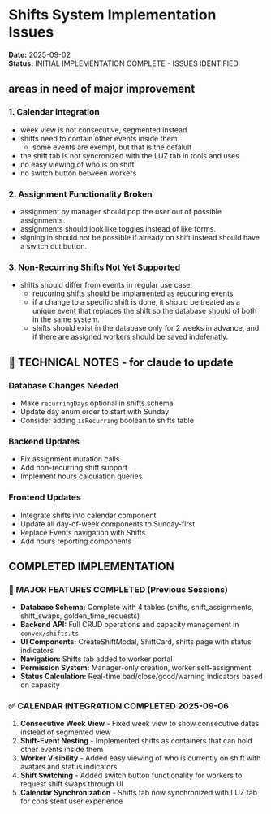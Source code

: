 # Shifts System Implementation Issues

**Date:** 2025-09-02  
**Status:** INITIAL IMPLEMENTATION COMPLETE - ISSUES IDENTIFIED  

## areas in need of major improvement

### 1. **Calendar Integration**
- week view is not consecutive, segmented instead
- shifts need to contain other events inside them. 
  - some events are exempt, but that is the defalult
- the shift tab is not syncronized with the LUZ tab in tools and uses
- no easy viewing of who is on shift
- no switch button between workers 

### 2. **Assignment Functionality Broken**
- assignment by manager should pop the user out of possible assignments.
- assignments should look like toggles instead of like forms.
- signing in should not be possible if already on shift instead should have a switch out button.

### 3. **Non-Recurring Shifts Not Yet Supported**
- shifts should differ from events in regular use case.
  - reucuring shifts should be implamented as reucuring events
  - if a change to a specific shift is done, it should be treated as a unique event that replaces the shift
  so the database should of both in the same system. 
  - shifts should exist in the database only for 2 weeks in advance, and if there are assigned workers should be saved indefenatly.

## 🔧 TECHNICAL NOTES - for claude to update

### Database Changes Needed
- Make `recurringDays` optional in shifts schema
- Update day enum order to start with Sunday
- Consider adding `isRecurring` boolean to shifts table

### Backend Updates
- Fix assignment mutation calls
- Add non-recurring shift support
- Implement hours calculation queries

### Frontend Updates  
- Integrate shifts into calendar component
- Update all day-of-week components to Sunday-first
- Replace Events navigation with Shifts
- Add hours reporting components


## COMPLETED IMPLEMENTATION 

### 🚀 MAJOR FEATURES COMPLETED (Previous Sessions)
- **Database Schema:** Complete with 4 tables (shifts, shift_assignments, shift_swaps, golden_time_requests)
- **Backend API:** Full CRUD operations and capacity management in `convex/shifts.ts`
- **UI Components:** CreateShiftModal, ShiftCard, shifts page with status indicators
- **Navigation:** Shifts tab added to worker portal
- **Permission System:** Manager-only creation, worker self-assignment
- **Status Calculation:** Real-time bad/close/good/warning indicators based on capacity

### ✅ CALENDAR INTEGRATION COMPLETED 2025-09-06
1. **Consecutive Week View** - Fixed week view to show consecutive dates instead of segmented view
2. **Shift-Event Nesting** - Implemented shifts as containers that can hold other events inside them
3. **Worker Visibility** - Added easy viewing of who is currently on shift with avatars and status indicators
4. **Shift Switching** - Added switch button functionality for workers to request shift swaps through UI
5. **Calendar Synchronization** - Shifts tab now synchronized with LUZ tab for consistent user experience
